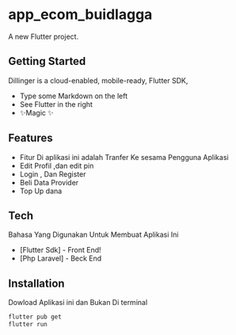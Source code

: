 # app_ecom_buidlagga

A new Flutter project.

## Getting Started

Dillinger is a cloud-enabled, mobile-ready, Flutter SDK,

- Type some Markdown on the left
- See Flutter in the right
- ✨Magic ✨

## Features

- Fitur Di aplikasi ini adalah Tranfer Ke sesama Pengguna Aplikasi
- Edit Profil ,dan edit pin
- Login , Dan Register
- Beli Data Provider
- Top Up dana 

## Tech

Bahasa Yang Digunakan Untuk Membuat Aplikasi Ini


- [Flutter Sdk] - Front End!
- [Php Laravel] - Beck End

## Installation


Dowload Aplikasi ini dan Bukan Di terminal

```sh
flutter pub get
flutter run
```



